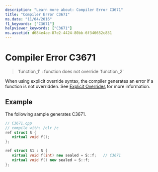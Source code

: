 ```yaml
---
description: "Learn more about: Compiler Error C3671"
title: "Compiler Error C3671"
ms.date: "11/04/2016"
f1_keywords: ["C3671"]
helpviewer_keywords: ["C3671"]
ms.assetid: d684e4ae-87e2-4424-80bb-6f346652c831
---
```

# Compiler Error C3671

> 'function_1' : function does not override 'function_2'

When using explicit override syntax, the compiler generates an error if a function is not overridden.  See [Explicit Overrides](../../extensions/explicit-overrides-cpp-component-extensions.md) for more information.

## Example

The following sample generates C3671.

```cpp
// C3671.cpp
// compile with: /clr /c
ref struct S {
   virtual void f();
};

ref struct S1 : S {
   virtual void f(int) new sealed = S::f;   // C3671
   virtual void f() new sealed = S::f;
};
```
